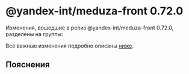 # @yandex-int/meduza-front 0.72.0

<!-- ЧЕЛОВЕЧЕСКОЕ ВСТУПЛЕНИЕ -->

Изменения, вошедшие в релиз @yandex-int/meduza-front 0.72.0, разделены на группы:

Все важные изменения подробно описаны [ниже](#Пояснения).

## Пояснения

